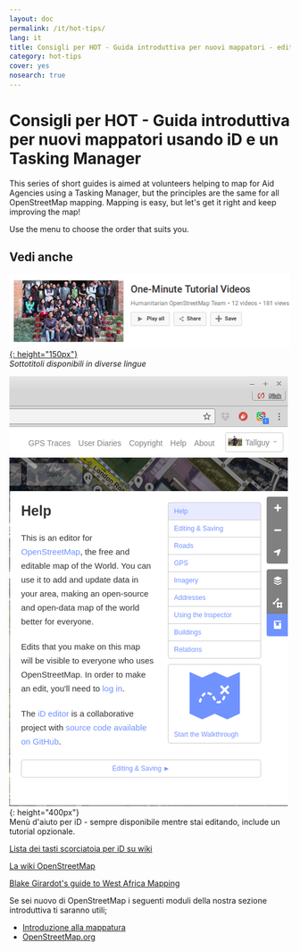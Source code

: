 ```yaml
---
layout: doc
permalink: /it/hot-tips/
lang: it
title: Consigli per HOT - Guida introduttiva per nuovi mappatori - editor iD
category: hot-tips
cover: yes
nosearch: true
---
```


Consigli per HOT - Guida introduttiva per nuovi mappatori usando iD e un Tasking Manager
================

This series of short guides is aimed at volunteers helping to map for Aid Agencies using a Tasking Manager, but the principles are the same for all OpenStreetMap mapping. Mapping is easy,  but let's get it right and keep improving the map!

Use the menu to choose the order that suits you.  

Vedi anche  
---------

[![one-mnute-tutorial-videos]{: height="150px"}](https://www.youtube.com/playlist?list=PLb9506_-6FMHZ3nwn9heri3xjQKrSq1hN "Humanitarian OpenStreetMap Team - One minute Tutorial Videos")  
*Sottotitoli disponibili in diverse lingue*  

![iD help]{: height="400px"}  
Menù d'aiuto per iD - sempre disponibile mentre stai editando, include un tutorial opzionale.    
  
[Lista dei tasti scorciatoia per iD su wiki](https://wiki.openstreetmap.org/wiki/ID/Shortcuts)  

[La wiki OpenStreetMap](https://wiki.openstreetmap.org/wiki/IT:Pagina_Principale)  

[Blake Girardot's guide to West Africa Mapping](https://wiki.openstreetmap.org/wiki/User:Bgirardot/West_African_HOT_Mapping_Tips)  

Se sei nuovo di OpenStreetMap i seguenti moduli della nostra sezione introduttiva ti saranno utili;  

-  [Introduzione alla mappatura](/it/beginner/introduction/)  
-  [OpenStreetMap.org](/it/beginner/start-osm/)



[HOT logo with text]:/images/hot-tips/Hot_logo_with_text.svg
[iD help]:/images/hot-tips/iD-help.png "iD help menu - always available when you are editing which includes an optional walkthrough."
[one-mnute-tutorial-videos]: /images/hot-tips/one-mnute-tutorial-videos.png "Humanitarian OpenStreetMap Team One-Minute Tutorial Videos"